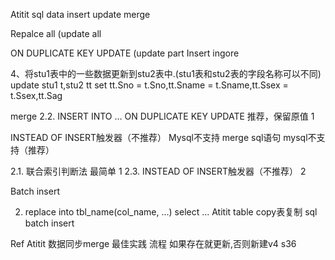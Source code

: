 Atitit sql data insert update merge



Repalce   all  (update all

 ON DUPLICATE KEY UPDATE    (update part
Insert ingore


4、将stu1表中的一些数据更新到stu2表中.(stu1表和stu2表的字段名称可以不同)
update stu1 t,stu2 tt set tt.Sno = t.Sno,tt.Sname = t.Sname,tt.Ssex = t.Ssex,tt.Sag

merge
2.2. INSERT INTO … ON DUPLICATE KEY UPDATE 推荐，保留原值	1

INSTEAD OF INSERT触发器（不推荐）
Mysql不支持
merge sql语句 
mysql不支持（推荐）

2.1. 联合索引判断法 最简单	1
2.3. INSTEAD OF INSERT触发器（不推荐）	2

Batch insert

2. replace into tbl_name(col_name, ...) select ...
Atitit table copy表复制 sql  batch insert


Ref
Atitit 数据同步merge  最佳实践 流程 如果存在就更新,否则新建v4 s36
